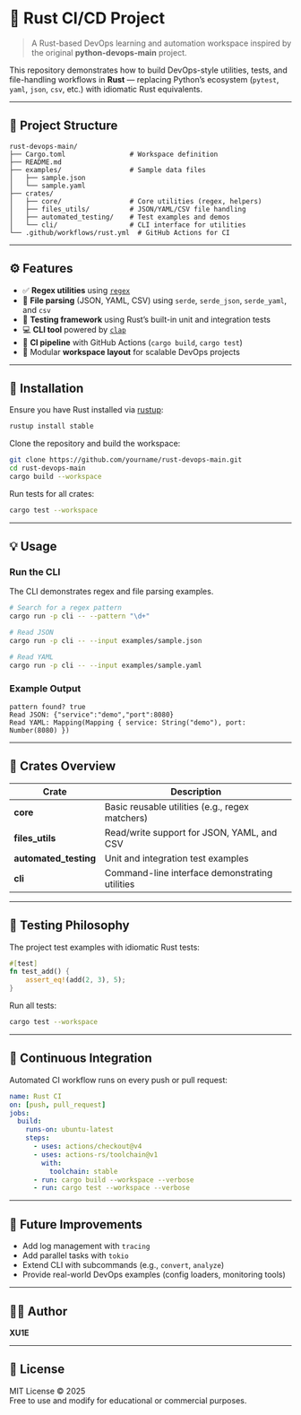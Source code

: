 # 🦀 Rust CI/CD Project

> A Rust-based DevOps learning and automation workspace inspired by the original **python-devops-main** project.

This repository demonstrates how to build DevOps-style utilities, tests, and file-handling workflows in **Rust** — replacing Python’s ecosystem (`pytest`, `yaml`, `json`, `csv`, etc.) with idiomatic Rust equivalents.

---

## 📁 Project Structure

```
rust-devops-main/
├── Cargo.toml                # Workspace definition
├── README.md
├── examples/                 # Sample data files
│   ├── sample.json
│   └── sample.yaml
├── crates/
│   ├── core/                 # Core utilities (regex, helpers)
│   ├── files_utils/          # JSON/YAML/CSV file handling
│   ├── automated_testing/    # Test examples and demos
│   └── cli/                  # CLI interface for utilities
└── .github/workflows/rust.yml  # GitHub Actions for CI
```

---

## ⚙️ Features

- ✅ **Regex utilities** using [`regex`](https://crates.io/crates/regex)
- 📂 **File parsing** (JSON, YAML, CSV) using `serde`, `serde_json`, `serde_yaml`, and `csv`
- 🧪 **Testing framework** using Rust’s built-in unit and integration tests
- 💻 **CLI tool** powered by [`clap`](https://crates.io/crates/clap)
- 🚀 **CI pipeline** with GitHub Actions (`cargo build`, `cargo test`)
- 🧱 Modular **workspace layout** for scalable DevOps projects

---

## 🧰 Installation

Ensure you have Rust installed via [rustup](https://rustup.rs):

```bash
rustup install stable
```

Clone the repository and build the workspace:

```bash
git clone https://github.com/yourname/rust-devops-main.git
cd rust-devops-main
cargo build --workspace
```

Run tests for all crates:

```bash
cargo test --workspace
```

---

## 💡 Usage

### Run the CLI

The CLI demonstrates regex and file parsing examples.

```bash
# Search for a regex pattern
cargo run -p cli -- --pattern "\d+"

# Read JSON
cargo run -p cli -- --input examples/sample.json

# Read YAML
cargo run -p cli -- --input examples/sample.yaml
```

### Example Output

```
pattern found? true
Read JSON: {"service":"demo","port":8080}
Read YAML: Mapping(Mapping { service: String("demo"), port: Number(8080) })
```

---

## 🧩 Crates Overview

| Crate | Description |
|-------|--------------|
| **core** | Basic reusable utilities (e.g., regex matchers) |
| **files_utils** | Read/write support for JSON, YAML, and CSV |
| **automated_testing** | Unit and integration test examples |
| **cli** | Command-line interface demonstrating utilities |

---

## 🧪 Testing Philosophy

The project test examples with idiomatic Rust tests:

```rust
#[test]
fn test_add() {
    assert_eq!(add(2, 3), 5);
}
```

Run all tests:

```bash
cargo test --workspace
```

---

## 🔄 Continuous Integration

Automated CI workflow runs on every push or pull request:

```yaml
name: Rust CI
on: [push, pull_request]
jobs:
  build:
    runs-on: ubuntu-latest
    steps:
      - uses: actions/checkout@v4
      - uses: actions-rs/toolchain@v1
        with:
          toolchain: stable
      - run: cargo build --workspace --verbose
      - run: cargo test --workspace --verbose
```

---

## 🧱 Future Improvements

- Add log management with `tracing`
- Add parallel tasks with `tokio`
- Extend CLI with subcommands (e.g., `convert`, `analyze`)
- Provide real-world DevOps examples (config loaders, monitoring tools)

---

## 🧑‍💻 Author

**XU1E**  


---

## 📜 License

MIT License © 2025  
Free to use and modify for educational or commercial purposes.
